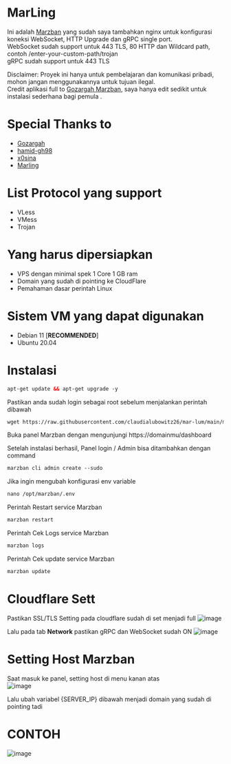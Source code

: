 # MarLing

Ini adalah [Marzban](https://github.com/Gozargah/Marzban) yang sudah saya tambahkan nginx untuk konfigurasi koneksi WebSocket, HTTP Upgrade dan gRPC single port. </br>
WebSocket sudah support untuk 443 TLS, 80 HTTP dan Wildcard path, contoh /enter-your-custom-path/trojan </br>
gRPC sudah support untuk 443 TLS </br>

Disclaimer: Proyek ini hanya untuk pembelajaran dan komunikasi pribadi, mohon jangan menggunakannya untuk tujuan ilegal. </br>
Credit aplikasi full to [Gozargah Marzban](https://github.com/Gozargah), saya hanya edit sedikit untuk instalasi sederhana bagi pemula . </br>

# Special Thanks to

- [Gozargah](https://github.com/Gozargah/Marzban)
- [hamid-gh98](https://github.com/hamid-gh98)
- [x0sina](https://github.com/x0sina/marzban-sub)
- [Marling](https://github.com/GawrAme/MarLing)

# List Protocol yang support

- VLess
- VMess
- Trojan

# Yang harus dipersiapkan

- VPS dengan minimal spek 1 Core 1 GB ram
- Domain yang sudah di pointing ke CloudFlare
- Pemahaman dasar perintah Linux

# Sistem VM yang dapat digunakan

- Debian 11 [**RECOMMENDED**] </br>
- Ubuntu 20.04 </br>

# Instalasi

```html
apt-get update && apt-get upgrade -y
```

Pastikan anda sudah login sebagai root sebelum menjalankan perintah dibawah

```html
wget https://raw.githubusercontent.com/claudialubowitz26/mar-lum/main/marzban.sh && chmod +x marzban.sh && ./marzban.sh
```

Buka panel Marzban dengan mengunjungi https://domainmu/dashboard <br>

Setelah instalasi berhasil, Panel login / Admin bisa ditambahkan dengan command

```html
marzban cli admin create --sudo
```

Jika ingin mengubah konfigurasi env variable

```html
nano /opt/marzban/.env
```

Perintah Restart service Marzban

```html
marzban restart
```

Perintah Cek Logs service Marzban

```html
marzban logs
```

Perintah Cek update service Marzban

```html
marzban update
```

# Cloudflare Sett

Pastikan SSL/TLS Setting pada cloudflare sudah di set menjadi full
![image](https://github.com/GawrAme/MarLing/assets/97426017/3aeedf09-308e-41b0-9640-50e4abb77aa0) </br>

Lalu pada tab **Network** pastikan gRPC dan WebSocket sudah ON
![image](https://github.com/GawrAme/MarLing/assets/97426017/65d9b413-fda4-478a-99a5-b33d8e5fec3d)

# Setting Host Marzban

Saat masuk ke panel, setting host di menu kanan atas <br>
![image](https://github.com/GawrAme/MarLing/assets/97426017/6b96bce7-39c7-4b5c-b01e-8dfdea91cb47) </br>

Lalu ubah variabel {SERVER_IP} dibawah menjadi domain yang sudah di pointing tadi <br>

# CONTOH

![image](https://github.com/GawrAme/MarLing/assets/97426017/191a485c-07a7-4a28-88d3-b66fa403abc7)
</br>
